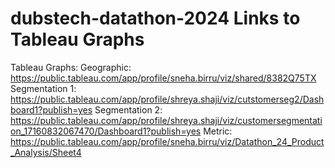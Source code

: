 # dubstech-datathon-2024 Links to Tableau Graphs
Tableau Graphs:
Geographic: https://public.tableau.com/app/profile/sneha.birru/viz/shared/8382Q75TX
Segmentation 1: https://public.tableau.com/app/profile/shreya.shaji/viz/cutstomerseg2/Dashboard1?publish=yes
Segmentation 2: https://public.tableau.com/app/profile/shreya.shaji/viz/customersegmentation_17160832067470/Dashboard1?publish=yes
Metric: https://public.tableau.com/app/profile/sneha.birru/viz/Datathon_24_Product_Analysis/Sheet4
